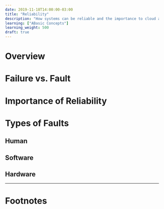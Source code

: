 ```yaml
---
date: 2019-11-18T14:00:00-03:00
title: "Reliability"
description: "How systems can be reliable and the importance to cloud applications"
learning: ["ABasic Concepts"]
learning_weight: 500
draft: true
---
```


# Overview



# Failure vs. Fault


# Importance of Reliability


# Types of Faults

## Human


## Software


## Hardware


---

# Footnotes


